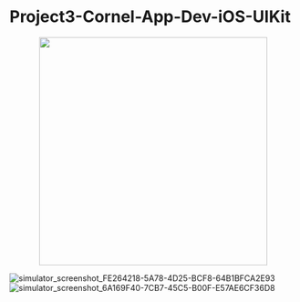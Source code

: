 # Project3-Cornel-App-Dev-iOS-UIKit

<div align="center">
    <img src="[/screenshots/screen1.jpg](https://user-images.githubusercontent.com/32113863/219616657-dcbb9720-5dfe-466a-82f7-6b7292a96f2c.png)" width="400px"</img> 
</div>

![simulator_screenshot_FE264218-5A78-4D25-BCF8-64B1BFCA2E93](https://user-images.githubusercontent.com/32113863/219616708-c0d9c56a-900d-41d6-9921-3e70cc890433.png)
![simulator_screenshot_6A169F40-7CB7-45C5-B00F-E57AE6CF36D8](https://user-images.githubusercontent.com/32113863/219616774-3f6dbafd-41f9-4512-82c8-b062ed47cd62.png)
